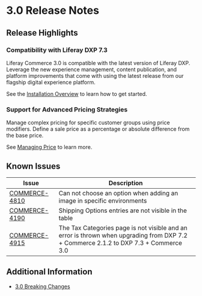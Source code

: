 # 3.0 Release Notes

## Release Highlights

### Compatibility with Liferay DXP 7.3

Liferay Commerce 3.0 is compatible with the latest version of Liferay DXP. Leverage the new experience management, content publication, and platform improvements that come with using the latest release from our flagship digital experience platform.

See the [Installation Overview](./installation-overview.md) to learn how to get started.

### Support for Advanced Pricing Strategies

Manage complex pricing for specific customer groups using price modifiers. Define a sale price as a percentage or absolute difference from the base price.

See [Managing Price](../managing-a-catalog/managing_price.md) to learn more.

## Known Issues

| Issue | Description |
| --- | --- |
| [COMMERCE-4810](https://issues.liferay.com/browse/COMMERCE-4810) | Can not choose an option when adding an image in specific environments |
| [COMMERCE-4190](https://issues.liferay.com/browse/COMMERCE-4190) | Shipping Options entries are not visible in the table |
| [COMMERCE-4915](https://issues.liferay.com/browse/COMMERCE-4915) | The Tax Categories page is not visible and an error is thrown when upgrading from DXP 7.2 + Commerce 2.1.2 to DXP 7.3 + Commerce 3.0 |

## Additional Information

* [3.0 Breaking Changes](./3-0-breaking-changes.md)
